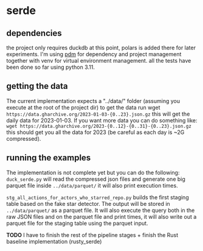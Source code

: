 # serde

## dependencies
the project only requires duckdb at this point, polars is added there for later experiments.
I'm using [pdm](https://pdm.fming.dev/latest/) for dependency and project management together with venv for 
virtual environment management. all the tests have been done so far using python 3.11.

## getting the data
The current implementation expects a "../data/" folder (assuming you execute at the root of the project dir)
to get the data run wget `https://data.gharchive.org/2023-01-03-{0..23}.json.gz` this will get the daily data for
2023-01-03. If you want more data you can do something like: `wget https://data.gharchive.org/2023-{0..12}-{0..31}-{0..23}.json.gz` this should get you all the data for 2023 (be careful as each day is ~2G compressed).

## running the examples
The implementation is not complete yet but you can do the following:
`duck_serde.py` will read the compressed json files and generate one big parquet file inside `../data/parquet/`
it will also print execution times.

`stg_all_actions_for_actors_who_starred_repo.py` builds the first staging table based on the fake star detector.
The output will be stored in `../data/parquet/` as a parquet file. It will also execute the query both in the raw
JSON files and on the parquet file and print times, it will also write out a parquet file for the staging table
using the parquet input. 

**TODO** I have to finish the rest of the pipeline stages + finish the Rust baseline implementation (rusty_serde)

 
